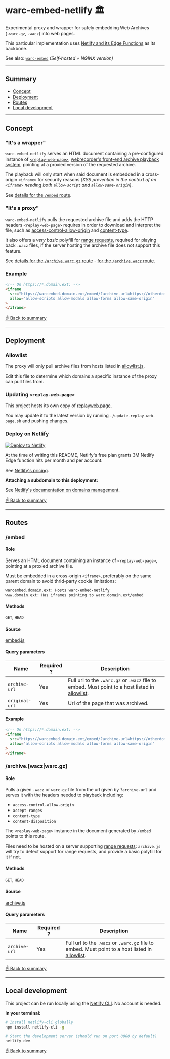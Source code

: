 # warc-embed-netlify 🏛️
Experimental proxy and wrapper for safely embedding Web Archives (`.warc.gz`, `.wacz`) into web pages. 

This particular implementation uses [Netlify and its Edge Functions](https://docs.netlify.com/netlify-labs/experimental-features/edge-functions/) as its backbone. 

See also: [`warc-embed`](https://github.com/harvard-lil/warc-embed) _(Self-hosted + NGINX version)_

---

## Summary
- [Concept](#concept)
- [Deployment](#deployment)
- [Routes](#routes)
- [Local development](#local-development)

---

## Concept

### "It's a wrapper"
`warc-embed-netlify` serves an HTML document containing a pre-configured instance of [`<replay-web-page>`](https://replayweb.page/), [webrecorder's front-end archive playback system](https://webrecorder.net/), pointing at a proxied version of the requested archive. 

The playback will only start when said document is embedded in a cross-origin `<iframe>` for security reasons _(XSS prevention in the context of an `<iframe>` needing both `allow-script` and `allow-same-origin`)_.  

See [details for the `/embed` route](#embed).

### "It's a proxy"
`warc-embed-netlify` pulls the requested archive file and adds the HTTP headers `<replay-web-page>` requires in order to download and interpret the file, such as [access-control-allow-origin](https://developer.mozilla.org/en-US/docs/Web/HTTP/CORS) and [content-type](https://developer.mozilla.org/en-US/docs/Web/HTTP/Headers/Content-Type).  

It also offers a _very basic_ polyfill for [range requests](https://developer.mozilla.org/en-US/docs/Web/HTTP/Range_requests), required for playing back `.wacz` files, if the server hosting the archive file does not support this feature.

See [details for the `/archive.warc.gz` route](#archivewarcgz) - [for the `/archive.wacz` route](#archivewacz). 

### Example 
```html
<!-- On https://*.domain.ext: -->
<iframe
  src="https://warcembed.domain.ext/embed/?archive-url=https://otherdomain.ext/archive.warc.gz&original-url=https://what-was-archived.ext/path"
  allow="allow-scripts allow-modals allow-forms allow-same-origin"
>
</iframe>
```

[☝️ Back to summary](#summary)

---

## Deployment

### Allowlist
The proxy will only pull archive files from hosts listed in [allowlist.js](/netlify/allowlist.js). 

Edit this file to determine which domains a specific instance of the proxy can pull files from.

### Updating `<replay-web-page>`
This project hosts its own copy of [replayweb.page](https://replayweb.page). 

You may update it to the latest version by running `./update-replay-web-page.sh` and pushing changes. 


### Deploy on Netlify

<a href="https://app.netlify.com/start/deploy?repository=https://github.com/harvard-lil/warc-embed-netlify">
    <img src="https://www.netlify.com/img/deploy/button.svg" alt="Deploy to Netlify">
</a>

At the time of writing this README, Netlify's free plan grants 3M Netlify Edge function hits per month and per account. 

See [Netlify's pricing](https://www.netlify.com/pricing/).

**Attaching a subdomain to this deployment:** 

See [Netlify's documentation on domains management](https://docs.netlify.com/domains-https/custom-domains/).

[☝️ Back to summary](#summary)

---

## Routes

### /embed

#### Role
Serves an HTML document containing an instance of `<replay-web-page>`, pointing at a proxied archive file. 

Must be embedded in a cross-origin `<iframe>`, preferably on the same parent domain to avoid thrid-party cookie limitations:
```
warcembed.domain.ext: Hosts warc-embed-netlify
www.domain.ext: Has iframes pointing to warc.domain.ext/embed
```

#### Methods
`GET`, `HEAD`

#### Source
[embed.js](/netlify/edge-functions/embed.js)

#### Query parameters
| Name | Required ? | Description |
| --- | --- | --- |
| `archive-url` | Yes | Full url to the `.warc.gz` or `.wacz` file to embed. Must point to a host listed in [allowlist](#allowlist). |
| `original-url` | Yes | Url of the page that was archived. | 

#### Example
```html
<!-- On https://*.domain.ext: -->
<iframe
  src="https://warcembed.domain.ext/embed/?archive-url=https://otherdomain.ext/archive.warc.gz&original-url=https://what-was-archived.ext/path"
  allow="allow-scripts allow-modals allow-forms allow-same-origin"
>
</iframe>
```

### /archive.[wacz|warc.gz]

#### Role
Pulls a given `.wacz` or `warc.gz` file from the url given by `?archive-url` and serves it with the headers needed to playback including:
- `access-control-allow-origin`
- `accept-ranges`
- `content-type`
- `content-disposition`

The `<replay-web-page>` instance in the document generated by `/embed` points to this route.

Files need to be hosted on a server supporting [range requests](https://developer.mozilla.org/en-US/docs/Web/HTTP/Range_requests): `archive.js` will try to detect support for range requests, and provide a basic polyfill for it if not.

#### Methods
`GET`, `HEAD`

#### Source
[archive.js](/netlify/edge-functions/archive.js)

#### Query parameters
| Name | Required ? | Description |
| --- | --- | --- |
| `archive-url` | Yes | Full url to the `.wacz` or `.warc.gz` file to embed. Must point to a host listed in [allowlist](#allowlist). |

[☝️ Back to summary](#summary)

---

## Local development

This project can be run locally using the [Netlify CLI](https://cli.netlify.com/netlify-dev/). No account is needed.  

**In your terminal:**
```bash
# Install netlify-cli globally 
npm install netlify-cli -g

# Start the development server (should run on port 8888 by default)
netlify dev
```

[☝️ Back to summary](#summary)
